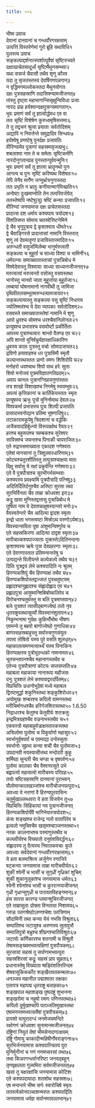```yaml
---
title: ००६

---
```

भीष्म उवाच  
देवानां दानवानां च गन्धर्वोरगरक्षसाम्  
उत्पत्तिं विस्तरेणेमां गुरो ब्रूहि यथाविधि१  
पुलस्त्य उवाच  
सङ्कल्पाद्दर्शनात्स्पर्शात्पूर्वेषां सृष्टिरुच्यते  
दक्षात्प्राचेतसादूर्ध्वं सृष्टिर्मैथुनसम्भवा२  
यथा ससर्ज चैवासौ तथैव शृणु कौरव  
यदा तु सृजतस्तस्य देवर्षिगणपन्नगान्३  
न वृद्धिमगमल्लोकस्तदा मैथुनयोगतः  
दक्षः पुत्रसहस्राणि तदासिक्न्यामजीजनत्४  
तांस्तु दृष्ट्वा महाभागान्सिसृक्षून्विविधाः प्रजाः  
नारदः प्राह हर्यश्वान्दक्षपुत्रान्समागतान्५  
भुवः प्रमाणं सर्वं तु ज्ञात्वोर्द्धमध एव वा  
ततः सृष्टिं विशेषेण कुरुध्वमृषिसत्तमाः६  
ते तु तद्वचनं श्रुत्वा प्रयाताः सर्वतोदिशम्  
अद्यापि न निवर्त्तन्ते समुद्रादिव सिन्धवः७  
हर्यश्वेषु प्रणष्टेषु पुनर्दक्षः प्रजापतिः  
वीरिण्यामेव पुत्राणां सहस्रमसृजत्प्रभुः८  
शबलाश्वा नाम ते च समेताः सृष्टिकर्मणि  
नारदोनुगतान्प्राह पुनस्तान्पूर्ववन्मुनिः९  
भुवः प्रमाणं सर्वं तु ज्ञात्वा भ्रातॄनथो पुनः  
आगत्य च पुनः सृष्टिं करिष्यथ विशेषतः१०  
तेपि तेनैव मार्गेण जग्मुर्भ्रात्रनुगास्तदा  
ततः प्रभृति न भ्रातुः कनीयान्मार्गमिच्छति११  
अन्वेष्टा दुःखमाप्नोति तेन तत्परिवर्जयेत्  
ततस्तेष्वपि नष्टेषु(यु) षष्टिं कन्याः प्रजापतिः१२  
वीरिण्यां जनयामास दक्षः प्राचेतसस्तदा  
प्रादात्स दश धर्माय कश्यपाय त्रयोदश१३  
विंशतिसप्त सोमाय चतस्रोरिष्टनेमिने  
द्वे चैव भृगुपुत्राय द्वे कृशाश्वाय धीमते१४  
द्वे चैवाङ्गिरसे प्रादात्तासां नामानि विस्तरात्  
शृणु त्वं देवमातॄणां प्रजाविस्तारमादितः१५  
अरुन्धती वसुर्जामिर्लम्बा भानुर्मरुत्वती  
सङ्कल्पा च मुहूर्ता च साध्या विश्वा च भामिनी१६  
धर्मपत्न्यः समाख्यातास्तासां पुत्रान्निबोध मे  
विश्वेदेवास्तु विश्वायाः साध्या साध्यानजीजनत्१७  
मरुत्वत्यां मरुत्वन्तो वसोस्तु वसवस्तथा  
भानोस्तु भानवो जाता मूहूर्त्ताया मुहूर्तजाः१८  
लम्बायां घोषनामानो नागवीथी तु जामिजा  
पृथिवीतलसम्भूतमरुन्धत्यामजायत१९  
सङ्कल्पायास्तु सङ्कल्पा वसु सृष्टिं निधारय  
ज्योतिष्मतंश्च ये देवा व्यापकाः सर्वतोदिशम्२०  
वसवस्ते समाख्यातास्तेषां नामानि मे शृणु  
आपो ध्रुवश्च सोमश्च धरश्चैवानिलोनलः२१  
प्रत्यूषश्च प्रभासश्च वसवोष्टौ प्रकीर्तिताः  
आपस्य पुत्राश्चत्वारः श्रान्तो वैतण्ड एव च२२  
अपि शान्तो मुनिर्वभ्रुर्यज्ञरक्षाधिकारिणः  
ध्रुवस्य कालः पुत्रस्तु वर्चाः सोमादजायत२३  
द्रविणो हव्यवाहश्च धर पुत्राविमौ स्मृतौ  
कल्पान्तस्थस्ततः प्राणो रमणः शिशिरोपि च२४  
मनोहरो धवश्चाथ शिवो वाथ हरेः सुताः  
शिवो मनोजवं पुत्रमविज्ञातगतिप्रदम्२५  
अवाप चानलः पुत्रानग्निप्रायगुणांस्ततः  
तत्र शाखो विशाखश्च निगमेषु स्वयम्भुवः२६  
अपत्यं कृत्तिकानां च कार्तिकेयस्ततः स्मृतः  
प्रत्यूषस्य ऋभुः पुत्रो मुनिर्नामाथ देवलः२७  
विश्वकर्मा प्रभासस्य पुत्रः शिल्पी प्रजापतिः  
प्रासादभवनोद्यान प्रतिमा भूषणादिषु२८  
तटाकारामकूपेषु त्रिदशानां च वर्द्धकिः  
अजैकपादहिर्बुध्न्यो विरूपाक्षोथ रैवतः२९  
हरश्च बहुरूपश्च त्र्यम्बकश्च सुरेश्वरः  
सावित्त्रश्च जयन्तश्च पिनाकी चापराजितः३०  
एते रुद्रास्समाख्याता एकादश गणेश्वराः  
एतेषां मानसानां तु त्रिशूलवरधारिणाम्३१  
कोट्यश्चतुरशीतिस्तु तत्पुत्राश्चाक्षया मताः  
दिक्षु सर्वासु ये रक्षां प्रकुर्वन्ति गणेश्वराः३२  
एते वै पुत्रपौत्राश्च सुरभीगर्भसम्भवाः  
कश्यपस्य प्रवक्ष्यामि पुत्रपौत्रादि पत्निषु३३  
अदितिर्दितिर्दनुश्चैव अरिष्टा सुरसा तथा  
सुरभिर्विनता चैव ताम्रा क्रोधवशा इरा३४  
कद्रू खसा मुनिस्तद्वत्तासु पुत्रान्निबोध मे  
तुषिता नाम ये देवाश्चाक्षुषस्यान्तरे मनोः३५  
वैवस्वतेन्तरे चैव आदित्या द्वादश स्मृताः  
इन्द्रो धाता भगस्त्वष्टा मित्त्रोऽथ वरुणोऽर्यमा३६  
विवस्वान्सविता पूषा अंशुमान्विष्णुरेव च  
एते सहस्रकिरणा आदित्या दाद्वश स्मृताः३७  
मारीचात्कश्यपाज्जाताः पुत्त्रास्तेऽदितिनन्दनाः  
कृशाश्वस्य ऋषेः पुत्रा देवप्रहरणाः स्मृताः३८  
एते देवगणास्तात प्रतिमन्वन्तरेषु च  
उत्पद्यन्ते विलीयन्ते कल्पेकल्पे तथैव च३९  
दितिः पुत्रद्वयं लेभे कश्यपादिति नः श्रुतम्  
हिरण्यकशिपुं चैव हिरण्याक्षं तथैव च४०  
हिरण्यकशिपोस्तद्वज्जातं पुत्रचतुष्टयम्  
प्रह्लादश्चानुह्लादश्च संह्लादोह्लाद एव च४१  
प्रह्लादपुत्रा आयुष्मान्शिबिर्बाष्कलिरेव च  
विरोचनश्चतुर्थस्तु स बलिं पुत्रमाप्तवान्४२  
बलेः पुत्रशतं त्वासीद्बाणज्येष्ठं ततो नृप  
धृतराष्ट्रस्तथासूर्य्यो विवस्वानंशुतापनः४३  
निकुम्भनामा गुर्वक्षः कुक्षिर्भौमोथ भीषणः  
एवमन्ये तु बहवो बाणोज्येष्ठो गुणाधिकः४४  
बाणस्सहस्रबाहुस्तु सर्वास्त्रगुणसंयुतः  
तपसा तोषितो यस्य पुरे वसति शूलधृत्४५  
महाकालत्वमगमत्सार्थ्यं यस्य पिनाकिनः  
हिरण्याक्षस्य पुत्रोभूदन्धको नामनामतः४६  
भूतसन्तापनश्चैव महानागस्तथैव च  
एतेभ्यः पुत्रपौत्राणां कोटयः सप्तसप्ततिः४७  
महाबला महाकाया नानारूपा महौजसः  
दनुः पुत्रशतं लेभे कश्यपाद्वरदर्पितम्४८  
विप्रचित्तिः प्रधानोभूदेषां मध्ये महाबलः  
द्विरष्टमूर्द्धा शकुनिस्तथा शङ्कुशिरोधरः४९  
अयोमुखः शम्बरश्च कपिलो वामनस्तथा  
मरीचिर्मागधश्चैव हरिर्गजशिरास्तथा५० 1.6.50  
निद्राधरश्च केतुश्च केतुवीर्यः शतक्रतुः  
इन्द्रमित्रग्रहश्चैव वज्रनाभस्तथैव च५१  
एकवस्त्रो महाबाहुर्वज्राक्षस्तारकस्तथा  
असिलोमा पुलोमा च विकुर्वाणो महासुरः५२  
स्वर्भानुर्वृषपर्वा च एवमाद्या दनोस्सुताः  
स्वर्भानोः सुप्रभा कन्या शची चैव पुलोमजा५३  
उपदानवी मयस्यासीत्तथा मन्दोदरी कुहूः  
शर्मिष्ठा सुन्दरी चैव चण्डा च वृषपर्वणः५४  
पुलोमा कालका चैव वैश्वनरसुते उभे  
बह्वपत्यो महासत्वो मारीचस्य परिग्रहः५५  
तयोः षष्टिसहस्राणि दानवानां पुराभवन्  
पौलोमान्कालखञ्जांश्च मारीचोजनयत्पुरा५६  
अवध्या ये नराणां वै हिरण्यपुरवासिनः  
चतुर्मुखाल्लब्धवरा ये हता विजयेन तु५७  
विप्रचित्तिः सिंहिकायां नव पुत्रानजीजनत्  
हिरण्यकशिपोर्येवै भागिनेयास्त्रयोदश५८  
कंसः शङ्खश्च राजेन्द्र नलो वातापिरेव च  
इल्वलो नमुचिश्चैव खसृमश्चाञ्जनस्तथा५९  
नरकः कालनाभश्च परमाणुस्तथैव च  
कल्पवीर्यश्च विख्यातो दनुवंशविवर्द्धनः६०  
संह्लादस्य तु दैत्यस्य निवातकवचाः कुले  
अवध्याः सर्वदेवानां गन्धर्वोरगराक्षसाम्६१  
ये हता बलमाश्रित्य अर्जुनेन रणाजिरे  
षट्कन्या जनयामास ताम्रा मारीचवीर्यतः६२  
शुकीं श्येनीं च भासीं च सुगृध्रीं गृध्रिकां शुचिम्  
शुकी शुकानुलूकांश्च जनयामास धर्मतः६३  
श्येनी श्येनांश्च भासी च कुररानप्यजीजनत्  
गृध्री गृध्रान्सुगृध्री च पारावतविहङ्गमान्६४  
हंस सारस कारण्ड प्लवान्शुचिरजीजनत्  
एते ताम्रासुताः प्रोक्ता विनताया निशामय६५  
गरुडः पतगश्रेष्ठोऽरुणश्चेशः पतत्रिणाम्  
सौदामिनी तथा कन्या येयं नभसि विश्रुता६६  
सम्पातिश्च जटायुश्च अरुणस्य सुतावुभौ  
सम्पातिपुत्रो बभ्रुश्च शीघ्रगश्चातिविश्रुतः६७  
जटायोः कर्णिकारश्च शतगामी च विश्रुतौ  
तेषामसङ्ख्यमभवत्पक्षिणां पुत्रपौत्रकम्६८  
सुरसायां सहस्रं तु सर्पाणामभवत्पुरा  
सहस्रशिरसां कद्रूः सहस्रं प्राप सुव्रता६९  
प्रधानास्तेषु विख्याता ष्षड्विंशतिररिन्दम  
शेषवासुकिकर्कोट शङ्खैरावतकम्बलाः७०  
धनञ्जय महानील पद्माश्वतर तक्षकाः  
एलापत्र महापद्म धृतराष्ट्र बलाहकाः७१  
शङ्खपाल महाशङ्ख पुष्पदंष्ट्रं शुभाननाः  
शङ्खरोमा च नहुषो रमणः पणिनस्तथा७२  
कपिलो दुर्मुखश्चापि पतञ्जलिमुखास्तथा  
एषामनन्तमभवत्सर्वेषां पुत्रपौत्रकम्७३  
प्रायशो यत्पुरादग्धं जनमेजयमन्दिरे  
रक्षोगणं क्रोधवशा सुनामानमजीजनत्७४  
दंष्ट्रिणां नियुतं तेषां भीमसेनादगात्क्षयम्  
दंष्ट्रि गोमायु काकादीन्महिषीर्गोवराङ्गनाः७५  
सुरभिर्जनयामास कश्यपात्त्त्रितयं पुरा  
मुनिर्मुनीनां च गणं गणमप्सरसां तथा७६  
तथा किन्नरगन्धर्वानरिष्टा जनयद्बहून्  
तृणवृक्षलता गुल्ममिरा सर्वमजीजनतत्७७  
खसा तु यक्षरक्षांसि जनयामास कोटिशः  
एते कश्यपदायादाः शतशोथ सहस्रशः७८  
एष मन्वन्तरे भीष्म सर्गः स्वारोचिषे स्मृतः  
ततस्त्वेकोनपञ्चाशन्मरुतः कश्यपाद्दितिः  
जनयामास धर्मज्ञ सर्वानमरवल्लभान्७९